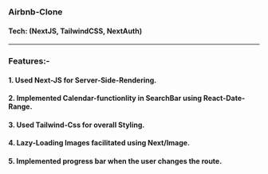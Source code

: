 ### Airbnb-Clone 
#### Tech:  (NextJS, TailwindCSS, NextAuth)

<hr>

### Features:-
#### 1. Used Next-JS for Server-Side-Rendering.
#### 2. Implemented Calendar-functionlity in SearchBar using React-Date-Range.
#### 3. Used Tailwind-Css for overall Styling.
#### 4. Lazy-Loading Images facilitated using Next/Image.
#### 5. Implemented progress bar when the user changes the route.

